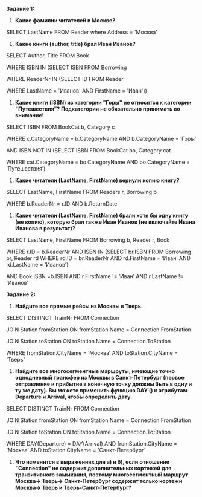 ﻿**Задание 1:** 

1) **Какие фамилии читателей в Москве?** 

SELECT LastName FROM Reader where Address = 'Москва'

1) **Какие книги (author, title) брал Иван Иванов?** 

SELECT Author, Title FROM Book 

WHERE ISBN IN (SELECT ISBN FROM Borrowing 

WHERE ReaderNr IN (SELECT ID FROM Reader 

WHERE LastName = 'Иванов' AND FirstName = 'Иван'))

1) **Какие книги (ISBN) из категории "Горы" не относятся к категории "Путешествия"? Подкатегории не обязательно принимать во внимание!** 

SELECT ISBN FROM BookCat b, Category c 

WHERE c.CategoryName = b.CategoryName AND b.CategoryName = ‘Горы’ 

AND ISBN NOT IN (​SELECT ISBN FROM BookCat bo, Category cat 

WHERE cat.CategoryName = bo.CategoryName AND bo.CategoryName = ‘Путешествия’)

1) **Какие читатели (LastName, FirstName) вернули копию книгу?**

SELECT LastName, FirstName FROM Readers r, Borrowing b 

WHERE b.ReaderNr = r.ID AND b.ReturnDate

1) **Какие читатели (LastName, FirstName) брали хотя бы одну книгу (не копию), которую брал также Иван Иванов (не включайте Ивана Иванова в результат)?**

SELECT LastName, FirstName FROM Borrowing b, Reader r, Book 

WHERE ​r.ID = b.ReaderNr AND ISBN IN (SELECT br.​ISBN​ FROM Borrowing br, Reader rd WHERE rd.ID = br.ReaderNr AND rd.FirstName = ‘Иван’ AND rd.LastName = ‘Иванов’) 

AND Book.ISBN =b.ISBN AND r.FirstName != ‘Иван’ AND r.LastName != ‘Иванов’


**Задание 2:** 

1) **Найдите все прямые рейсы из Москвы в Тверь.** 

SELECT DISTINCT TrainNr FROM Connection 

JOIN Station fromStation ON fromStation.Name = Connection.FromStation 

JOIN Station toStation ON toStation.Name = Connection.ToStation 

WHERE fromStation.CityName = ‘Москва’ AND toStation.CityName = 'Тверь'

1) **Найдите все многосегментные маршруты, имеющие точно однодневный трансфер из Москвы в Санкт-Петербург (первое отправление и прибытие в конечную точку должны быть в одну и ту же дату). Вы можете применить функцию DAY () к атрибутам Departure и Arrival, чтобы определить дату.** 

SELECT DISTINCT TrainNr FROM Connection 

JOIN Station fromStation ON fromStation.Name = Connection.FromStation 

JOIN Station toStation ON toStation.Name = Connection.ToStation 

WHERE DAY(Departure) = DAY(Arrival) AND fromStation.CityName = ‘Москва’ AND toStation.CityName = 'Санкт-Петербург'

1) **Что изменится в выражениях для а) и б), если отношение "Connection" не содержит дополнительных кортежей для транзитивного замыкания, поэтому многосегментный маршрут Москва-> Тверь-> Санкт-Петербург содержит только кортежи Москва-> Тверь и Тверь-Санкт-Петербург?**






